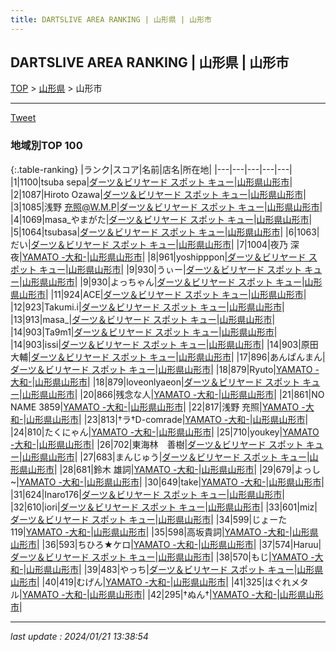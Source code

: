 ```yaml
---
title: DARTSLIVE AREA RANKING | 山形県 | 山形市
---
```

## DARTSLIVE AREA RANKING | 山形県 | 山形市

[TOP](/darts/rank/) > [山形県](/darts/rank/山形県/) > 山形市

___

<a href="https://twitter.com/share?ref_src=twsrc%5Etfw" data-text="DARTSLIVE AREA RANKING | 山形県山形市" class="twitter-share-button" data-via="DARTSLIVE" data-hashtags="DARTSLIVE" data-related="DARTSLIVE" data-show-count="false">Tweet</a>

### 地域別TOP 100

{:.table-ranking}
|ランク|スコア|名前|店名|所在地|
|---|---|---|---|---|
|1|1100|tsuba sepa|<a href="https://search.dartslive.com/jp/shop/d167e372a764d4dba3f63593b5358cc4">ダーツ＆ビリヤード スポット キュー</a>|<a href="/darts/rank/山形県/山形市">山形県山形市</a>|
|2|1087|Hiroto Ozawa|<a href="https://search.dartslive.com/jp/shop/d167e372a764d4dba3f63593b5358cc4">ダーツ＆ビリヤード スポット キュー</a>|<a href="/darts/rank/山形県/山形市">山形県山形市</a>|
|3|1085|浅野 充照@W.M.P|<a href="https://search.dartslive.com/jp/shop/d167e372a764d4dba3f63593b5358cc4">ダーツ＆ビリヤード スポット キュー</a>|<a href="/darts/rank/山形県/山形市">山形県山形市</a>|
|4|1069|masa_やまがた|<a href="https://search.dartslive.com/jp/shop/d167e372a764d4dba3f63593b5358cc4">ダーツ＆ビリヤード スポット キュー</a>|<a href="/darts/rank/山形県/山形市">山形県山形市</a>|
|5|1064|tsubasa|<a href="https://search.dartslive.com/jp/shop/d167e372a764d4dba3f63593b5358cc4">ダーツ＆ビリヤード スポット キュー</a>|<a href="/darts/rank/山形県/山形市">山形県山形市</a>|
|6|1063|だい|<a href="https://search.dartslive.com/jp/shop/d167e372a764d4dba3f63593b5358cc4">ダーツ＆ビリヤード スポット キュー</a>|<a href="/darts/rank/山形県/山形市">山形県山形市</a>|
|7|1004|夜乃 深夜|<a href="https://search.dartslive.com/jp/shop/def175b0bb331382f454cb89828a1cfe">YAMATO -大和-</a>|<a href="/darts/rank/山形県/山形市">山形県山形市</a>|
|8|961|yoshipppon|<a href="https://search.dartslive.com/jp/shop/d167e372a764d4dba3f63593b5358cc4">ダーツ＆ビリヤード スポット キュー</a>|<a href="/darts/rank/山形県/山形市">山形県山形市</a>|
|9|930|うぃー|<a href="https://search.dartslive.com/jp/shop/d167e372a764d4dba3f63593b5358cc4">ダーツ＆ビリヤード スポット キュー</a>|<a href="/darts/rank/山形県/山形市">山形県山形市</a>|
|9|930|よっちゃん|<a href="https://search.dartslive.com/jp/shop/d167e372a764d4dba3f63593b5358cc4">ダーツ＆ビリヤード スポット キュー</a>|<a href="/darts/rank/山形県/山形市">山形県山形市</a>|
|11|924|ACE|<a href="https://search.dartslive.com/jp/shop/d167e372a764d4dba3f63593b5358cc4">ダーツ＆ビリヤード スポット キュー</a>|<a href="/darts/rank/山形県/山形市">山形県山形市</a>|
|12|923|Takumi.i|<a href="https://search.dartslive.com/jp/shop/d167e372a764d4dba3f63593b5358cc4">ダーツ＆ビリヤード スポット キュー</a>|<a href="/darts/rank/山形県/山形市">山形県山形市</a>|
|13|913|masa_|<a href="https://search.dartslive.com/jp/shop/d167e372a764d4dba3f63593b5358cc4">ダーツ＆ビリヤード スポット キュー</a>|<a href="/darts/rank/山形県/山形市">山形県山形市</a>|
|14|903|Ta9m1|<a href="https://search.dartslive.com/jp/shop/d167e372a764d4dba3f63593b5358cc4">ダーツ＆ビリヤード スポット キュー</a>|<a href="/darts/rank/山形県/山形市">山形県山形市</a>|
|14|903|issi|<a href="https://search.dartslive.com/jp/shop/d167e372a764d4dba3f63593b5358cc4">ダーツ＆ビリヤード スポット キュー</a>|<a href="/darts/rank/山形県/山形市">山形県山形市</a>|
|14|903|原田　大輔|<a href="https://search.dartslive.com/jp/shop/d167e372a764d4dba3f63593b5358cc4">ダーツ＆ビリヤード スポット キュー</a>|<a href="/darts/rank/山形県/山形市">山形県山形市</a>|
|17|896|あんぱんまん|<a href="https://search.dartslive.com/jp/shop/d167e372a764d4dba3f63593b5358cc4">ダーツ＆ビリヤード スポット キュー</a>|<a href="/darts/rank/山形県/山形市">山形県山形市</a>|
|18|879|Ryuto|<a href="https://search.dartslive.com/jp/shop/def175b0bb331382f454cb89828a1cfe">YAMATO -大和-</a>|<a href="/darts/rank/山形県/山形市">山形県山形市</a>|
|18|879|loveonlyaeon|<a href="https://search.dartslive.com/jp/shop/d167e372a764d4dba3f63593b5358cc4">ダーツ＆ビリヤード スポット キュー</a>|<a href="/darts/rank/山形県/山形市">山形県山形市</a>|
|20|866|残念な人|<a href="https://search.dartslive.com/jp/shop/def175b0bb331382f454cb89828a1cfe">YAMATO -大和-</a>|<a href="/darts/rank/山形県/山形市">山形県山形市</a>|
|21|861|NO NAME 3859|<a href="https://search.dartslive.com/jp/shop/def175b0bb331382f454cb89828a1cfe">YAMATO -大和-</a>|<a href="/darts/rank/山形県/山形市">山形県山形市</a>|
|22|817|浅野 充照|<a href="https://search.dartslive.com/jp/shop/def175b0bb331382f454cb89828a1cfe">YAMATO -大和-</a>|<a href="/darts/rank/山形県/山形市">山形県山形市</a>|
|23|813|†ラ†D-comrade|<a href="https://search.dartslive.com/jp/shop/def175b0bb331382f454cb89828a1cfe">YAMATO -大和-</a>|<a href="/darts/rank/山形県/山形市">山形県山形市</a>|
|24|810|たくにゃん|<a href="https://search.dartslive.com/jp/shop/def175b0bb331382f454cb89828a1cfe">YAMATO -大和-</a>|<a href="/darts/rank/山形県/山形市">山形県山形市</a>|
|25|710|youkey|<a href="https://search.dartslive.com/jp/shop/def175b0bb331382f454cb89828a1cfe">YAMATO -大和-</a>|<a href="/darts/rank/山形県/山形市">山形県山形市</a>|
|26|702|東海林　善樹|<a href="https://search.dartslive.com/jp/shop/d167e372a764d4dba3f63593b5358cc4">ダーツ＆ビリヤード スポット キュー</a>|<a href="/darts/rank/山形県/山形市">山形県山形市</a>|
|27|683|まんじゅう|<a href="https://search.dartslive.com/jp/shop/d167e372a764d4dba3f63593b5358cc4">ダーツ＆ビリヤード スポット キュー</a>|<a href="/darts/rank/山形県/山形市">山形県山形市</a>|
|28|681|鈴木 雄詞|<a href="https://search.dartslive.com/jp/shop/def175b0bb331382f454cb89828a1cfe">YAMATO -大和-</a>|<a href="/darts/rank/山形県/山形市">山形県山形市</a>|
|29|679|よっし~|<a href="https://search.dartslive.com/jp/shop/def175b0bb331382f454cb89828a1cfe">YAMATO -大和-</a>|<a href="/darts/rank/山形県/山形市">山形県山形市</a>|
|30|649|take|<a href="https://search.dartslive.com/jp/shop/def175b0bb331382f454cb89828a1cfe">YAMATO -大和-</a>|<a href="/darts/rank/山形県/山形市">山形県山形市</a>|
|31|624|Inaro176|<a href="https://search.dartslive.com/jp/shop/d167e372a764d4dba3f63593b5358cc4">ダーツ＆ビリヤード スポット キュー</a>|<a href="/darts/rank/山形県/山形市">山形県山形市</a>|
|32|610|iori|<a href="https://search.dartslive.com/jp/shop/d167e372a764d4dba3f63593b5358cc4">ダーツ＆ビリヤード スポット キュー</a>|<a href="/darts/rank/山形県/山形市">山形県山形市</a>|
|33|601|miz|<a href="https://search.dartslive.com/jp/shop/d167e372a764d4dba3f63593b5358cc4">ダーツ＆ビリヤード スポット キュー</a>|<a href="/darts/rank/山形県/山形市">山形県山形市</a>|
|34|599|じょーた119|<a href="https://search.dartslive.com/jp/shop/def175b0bb331382f454cb89828a1cfe">YAMATO -大和-</a>|<a href="/darts/rank/山形県/山形市">山形県山形市</a>|
|35|598|高坂貴詞|<a href="https://search.dartslive.com/jp/shop/def175b0bb331382f454cb89828a1cfe">YAMATO -大和-</a>|<a href="/darts/rank/山形県/山形市">山形県山形市</a>|
|36|593|ちひろ★ケロ|<a href="https://search.dartslive.com/jp/shop/def175b0bb331382f454cb89828a1cfe">YAMATO -大和-</a>|<a href="/darts/rank/山形県/山形市">山形県山形市</a>|
|37|574|Haruu|<a href="https://search.dartslive.com/jp/shop/d167e372a764d4dba3f63593b5358cc4">ダーツ＆ビリヤード スポット キュー</a>|<a href="/darts/rank/山形県/山形市">山形県山形市</a>|
|38|570|もじ|<a href="https://search.dartslive.com/jp/shop/def175b0bb331382f454cb89828a1cfe">YAMATO -大和-</a>|<a href="/darts/rank/山形県/山形市">山形県山形市</a>|
|39|483|やっち|<a href="https://search.dartslive.com/jp/shop/d167e372a764d4dba3f63593b5358cc4">ダーツ＆ビリヤード スポット キュー</a>|<a href="/darts/rank/山形県/山形市">山形県山形市</a>|
|40|419|むげん|<a href="https://search.dartslive.com/jp/shop/def175b0bb331382f454cb89828a1cfe">YAMATO -大和-</a>|<a href="/darts/rank/山形県/山形市">山形県山形市</a>|
|41|325|はぐれメタル|<a href="https://search.dartslive.com/jp/shop/def175b0bb331382f454cb89828a1cfe">YAMATO -大和-</a>|<a href="/darts/rank/山形県/山形市">山形県山形市</a>|
|42|295|†ぬん†|<a href="https://search.dartslive.com/jp/shop/def175b0bb331382f454cb89828a1cfe">YAMATO -大和-</a>|<a href="/darts/rank/山形県/山形市">山形県山形市</a>|



___

_last update : 2024/01/21 13:38:54_


<script src="https://cdnjs.cloudflare.com/ajax/libs/jquery/3.6.1/jquery.min.js" integrity="sha512-aVKKRRi/Q/YV+4mjoKBsE4x3H+BkegoM/em46NNlCqNTmUYADjBbeNefNxYV7giUp0VxICtqdrbqU7iVaeZNXA==" crossorigin="anonymous" referrerpolicy="no-referrer"></script>
<script src="https://cdnjs.cloudflare.com/ajax/libs/jquery.tablesorter/2.31.3/js/jquery.tablesorter.min.js" integrity="sha512-qzgd5cYSZcosqpzpn7zF2ZId8f/8CHmFKZ8j7mU4OUXTNRd5g+ZHBPsgKEwoqxCtdQvExE5LprwwPAgoicguNg==" crossorigin="anonymous" referrerpolicy="no-referrer"></script>
<link rel="stylesheet" href="https://cdnjs.cloudflare.com/ajax/libs/jquery.tablesorter/2.31.3/css/theme.default.min.css" integrity="sha512-wghhOJkjQX0Lh3NSWvNKeZ0ZpNn+SPVXX1Qyc9OCaogADktxrBiBdKGDoqVUOyhStvMBmJQ8ZdMHiR3wuEq8+w==" crossorigin="anonymous" referrerpolicy="no-referrer" />
<script>
$(function() {
    $(".table-ranking").tablesorter({sortList:[[0, 0]]});
});
</script>

<script async src="https://platform.twitter.com/widgets.js" charset="utf-8"></script>